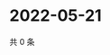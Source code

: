 # 2022-05-21

共 0 条

<!-- BEGIN WEIBO -->
<!-- 最后更新时间 Sat May 21 2022 03:11:10 GMT+0800 (China Standard Time) -->

<!-- END WEIBO -->
